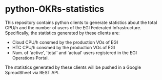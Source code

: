 # python-OKRs-statistics
This repository contains python clients to generate statistics about the total CPU/h and the number of users of the EGI Federated Infrastructure. 
Specifically, the statistics generated by these clients are:
- Cloud CPU/h consmed by the production VOs of EGI
- HTC CPU/h consmed by the production VOs of EGI
- Num. of 'active', 'total' and 'actual' users registered in the EGI Operations Portal. 

The statistics generated by these clients will be pushed in a Google SpreadSheet via REST API.
